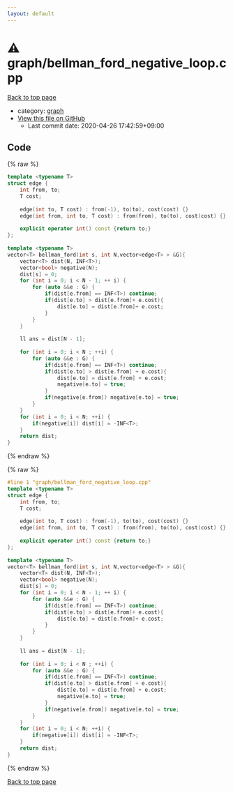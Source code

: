 ```yaml
---
layout: default
---
```


<!-- mathjax config similar to math.stackexchange -->
<script type="text/javascript" async
  src="https://cdnjs.cloudflare.com/ajax/libs/mathjax/2.7.5/MathJax.js?config=TeX-MML-AM_CHTML">
</script>
<script type="text/x-mathjax-config">
  MathJax.Hub.Config({
    TeX: { equationNumbers: { autoNumber: "AMS" }},
    tex2jax: {
      inlineMath: [ ['$','$'] ],
      processEscapes: true
    },
    "HTML-CSS": { matchFontHeight: false },
    displayAlign: "left",
    displayIndent: "2em"
  });
</script>

<script type="text/javascript" src="https://cdnjs.cloudflare.com/ajax/libs/jquery/3.4.1/jquery.min.js"></script>
<script src="https://cdn.jsdelivr.net/npm/jquery-balloon-js@1.1.2/jquery.balloon.min.js" integrity="sha256-ZEYs9VrgAeNuPvs15E39OsyOJaIkXEEt10fzxJ20+2I=" crossorigin="anonymous"></script>
<script type="text/javascript" src="../../assets/js/copy-button.js"></script>
<link rel="stylesheet" href="../../assets/css/copy-button.css" />


# :warning: graph/bellman_ford_negative_loop.cpp

<a href="../../index.html">Back to top page</a>

* category: <a href="../../index.html#f8b0b924ebd7046dbfa85a856e4682c8">graph</a>
* <a href="{{ site.github.repository_url }}/blob/master/graph/bellman_ford_negative_loop.cpp">View this file on GitHub</a>
    - Last commit date: 2020-04-26 17:42:59+09:00




## Code

<a id="unbundled"></a>
{% raw %}
```cpp
template <typename T>
struct edge {
    int from, to;
    T cost;
 
    edge(int to, T cost) : from(-1), to(to), cost(cost) {}
    edge(int from, int to, T cost) : from(from), to(to), cost(cost) {}
 
    explicit operator int() const {return to;}
};
 
template <typename T>
vector<T> bellman_ford(int s, int N,vector<edge<T> > &G){
    vector<T> dist(N, INF<T>);
    vector<bool> negative(N);
    dist[s] = 0;
    for (int i = 0; i < N - 1; ++ i) {
        for (auto &&e : G) {
            if(dist[e.from] == INF<T>) continue;
            if(dist[e.to] > dist[e.from]+ e.cost){
                dist[e.to] = dist[e.from]+ e.cost;
            }
        }
    }
 
    ll ans = dist[N - 1];
 
    for (int i = 0; i < N ; ++i) {
        for (auto &&e : G) {
            if(dist[e.from] == INF<T>) continue;
            if(dist[e.to] > dist[e.from] + e.cost){
                dist[e.to] = dist[e.from] + e.cost;
                negative[e.to] = true;
            }
            if(negative[e.from]) negative[e.to] = true;
        }
    }
    for (int i = 0; i < N; ++i) {
        if(negative[i]) dist[i] = -INF<T>;
    }
    return dist;
}
```
{% endraw %}

<a id="bundled"></a>
{% raw %}
```cpp
#line 1 "graph/bellman_ford_negative_loop.cpp"
template <typename T>
struct edge {
    int from, to;
    T cost;
 
    edge(int to, T cost) : from(-1), to(to), cost(cost) {}
    edge(int from, int to, T cost) : from(from), to(to), cost(cost) {}
 
    explicit operator int() const {return to;}
};
 
template <typename T>
vector<T> bellman_ford(int s, int N,vector<edge<T> > &G){
    vector<T> dist(N, INF<T>);
    vector<bool> negative(N);
    dist[s] = 0;
    for (int i = 0; i < N - 1; ++ i) {
        for (auto &&e : G) {
            if(dist[e.from] == INF<T>) continue;
            if(dist[e.to] > dist[e.from]+ e.cost){
                dist[e.to] = dist[e.from]+ e.cost;
            }
        }
    }
 
    ll ans = dist[N - 1];
 
    for (int i = 0; i < N ; ++i) {
        for (auto &&e : G) {
            if(dist[e.from] == INF<T>) continue;
            if(dist[e.to] > dist[e.from] + e.cost){
                dist[e.to] = dist[e.from] + e.cost;
                negative[e.to] = true;
            }
            if(negative[e.from]) negative[e.to] = true;
        }
    }
    for (int i = 0; i < N; ++i) {
        if(negative[i]) dist[i] = -INF<T>;
    }
    return dist;
}

```
{% endraw %}

<a href="../../index.html">Back to top page</a>

